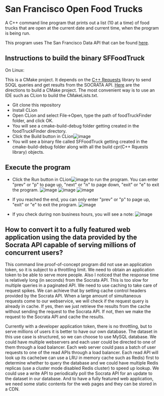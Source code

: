 # San Francisco Open Food Trucks
A C++ command line program that prints out a list (10 at a time) of food trucks that are open at the current date and current time, when the program is being run.

This program uses The San Francisco Data API that can be found [here](https://dev.socrata.com/foundry/data.sfgov.org/bbb8-hzi6).


## Instructions to build the binary SFFoodTruck
On Linux:

This is a CMake project. It depends on the [C++ Requests](https://github.com/whoshuu/cpr) library to send SOQL queries and get results from the SOCRATA API. [Here](https://www.jetbrains.com/help/clion/quick-cmake-tutorial.html#lib-targets) are the directions to build a CMake project. The most convenient way is to use an IDE such as CLion to build the CMakeLists.txt. 
- Git clone this repository
- Install CLion
- Open CLion and select File->Open, type the path of foodTruckFinder folder, and click OK.
- You will see a cmake-build-debug folder getting created in the foodTruckFinder directory. 
- Click the Build button in CLion![image](https://user-images.githubusercontent.com/81490599/113206102-0a653f80-923d-11eb-9027-5959ed943d56.png)
- You will see a binary file called SFFoodTruck getting created in the cmake-build-debug folder along with all the build cpr(C++ Rquests library) objects.


## Execute the program
- Click the Run button in CLion![image](https://user-images.githubusercontent.com/81490599/113208219-88c2e100-923f-11eb-920d-3c2be9032833.png) to run the program.
You can enter "prev" or "p" to page up, "next" or "n" to page down, "exit" or "e" to exit the program.
![image](https://user-images.githubusercontent.com/81490599/113224661-e8c68100-9259-11eb-86a0-6980004f4b03.png)
![image](https://user-images.githubusercontent.com/81490599/113224936-7f933d80-925a-11eb-80e2-cd6be112dbea.png)
![image](https://user-images.githubusercontent.com/81490599/113224857-54a8e980-925a-11eb-9d40-569fe6bf0440.png)

- If you reached the end, you can only enter "prev" or "p" to page up, "exit" or "e" to exit the program.
![image](https://user-images.githubusercontent.com/81490599/113229695-7bb8e880-9265-11eb-87be-fe7136ac618e.png)

- If you check during non business hours, you will see a note:
![image](https://user-images.githubusercontent.com/81490599/113229883-d5211780-9265-11eb-8b12-89a9adb8696f.png)


## How to convert it to a fully featured web application using the data provided by the Socrata API capable of serving millions of concurrent users?
This command line proof-of-concept program did not use an application token, so it is subject to a throttling limit. We need to obtain an application token to be able to serve more people. Also I noticed that the response time is relatively long (in seconds) from the Socrata API. This is too slow for multiple queries in a paginated API. We need to use caching to take care of request spikes. We can achieve that by setting cache control headers provided by the Socrata API. When a large amount of simultaneous requests come to our webservice, we will check if the request query is already in cache. If yes, then we just retrieve the results from the cache without sending the request to the Socrata API. If not, then we make the request to the Socrata API and cache the results.

Currently with a developer application token, there is no throttling, but to serve millions of users it is better to have our own database. The dataset in this use case is structured, so we can choose to use MySQL database. We could have multiple webservers and each user could be directed to one of them through a load balancer. Each web server could pass a batch of user requests to one of the read APIs through a load balancer. Each read API will look up its cache(we can use a LRU in memory cache such as Redis) first to determine whether to query the database and we could have multiple Redis replicas (use a cluster mode disabled Redis cluster) to speed up lookup. We could use a write API to periodically poll the Socrata API for an update to the dataset in our database. And to have a fully featured web application, we need some static contents for the web pages and they can be stored in a CDN.
